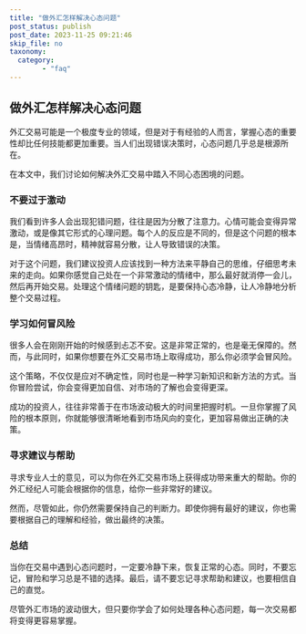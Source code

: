 ```yaml
---
title: "做外汇怎样解决心态问题"
post_status: publish
post_date: 2023-11-25 09:21:46
skip_file: no
taxonomy:
  category:
        - "faq"
---
```


## 做外汇怎样解决心态问题

外汇交易可能是一个极度专业的领域，但是对于有经验的人而言，掌握心态的重要性却比任何技能都更加重要。当人们出现错误决策时，心态问题几乎总是根源所在。

在本文中，我们讨论如何解决外汇交易中踏入不同心态困境的问题。

### 不要过于激动

我们看到许多人会出现犯错问题，往往是因为分散了注意力。心情可能会变得异常激动，或是像其它形式的心理问题。每个人的反应是不同的，但是这个问题的根本是，当情绪高昂时，精神就容易分散，让人导致错误的决策。

对于这个问题，我们建议投资人应该找到一种方法来平静自己的思维，仔细思考未来的走向。如果你感觉自己处在一个非常激动的情绪中，那么最好就消停一会儿，然后再开始交易。处理这个情绪问题的钥匙，是要保持心态冷静，让人冷静地分析整个交易过程。

### 学习如何冒风险

很多人会在刚刚开始的时候感到忐忑不安。这是非常正常的，也是毫无保障的。然而，与此同时，如果你想要在外汇交易市场上取得成功，那么你必须学会冒风险。

这个策略，不仅仅是应对不确定性，同时也是一种学习新知识和新方法的方式。当你冒险尝试，你会变得更加自信、对市场的了解也会变得更深。

成功的投资人，往往非常善于在市场波动极大的时间里把握时机。一旦你掌握了风险的根本原则，你就能够很清晰地看到市场风向的变化，更加容易做出正确的决策。

### 寻求建议与帮助

寻求专业人士的意见，可以为你在外汇交易市场上获得成功带来重大的帮助。你的外汇经纪人可能会根据你的信息，给你一些非常好的建议。

然而，尽管如此，你仍然需要保持自己的判断力。即使你拥有最好的建议，你也需要根据自己的理解和经验，做出最终的决策。

### 总结

当你在交易中遇到心态问题时，一定要冷静下来，恢复正常的心态。同时，不要忘记，冒险和学习总是不错的选择。最后，请不要忘记寻求帮助和建议，也要相信自己的直觉。

尽管外汇市场的波动很大，但只要你学会了如何处理各种心态问题，每一次交易都将变得更容易掌握。

